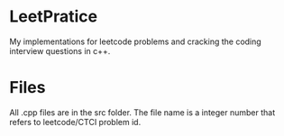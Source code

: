 # LeetPratice
My implementations for leetcode problems and cracking the coding interview questions  in c++.

# Files
All .cpp files are in the src folder. The file name is a integer number that refers to leetcode/CTCI problem id.
